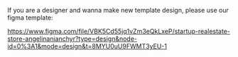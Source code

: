 If you are a designer and wanna make new template design, please use our figma template:

https://www.figma.com/file/VBK5Cd55jq1vZm3eQkLxeP/startup-realestate-store-angelinanianchyr?type=design&node-id=0%3A1&mode=design&t=8MYU0uU9FWMT3yEU-1
